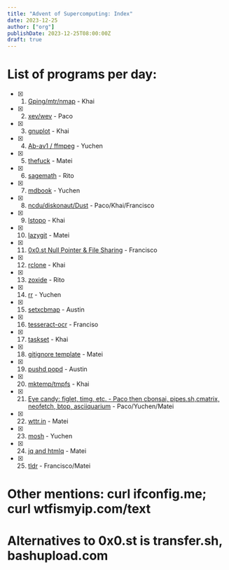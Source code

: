 ```yaml
---
title: "Advent of Supercomputing: Index"
date: 2023-12-25
author: ["org"]
publishDate: 2023-12-25T08:00:00Z
draft: true 
---
```


# List of programs per day:


- [x] 1. [Gping/mtr/nmap](/posts/advent-of-scc-1) - Khai
- [x] 2. [xev/wev](/posts/advent-of-scc-2)  - Paco
- [x] 3. [gnuplot](/posts/advent-of-scc-3) - Khai
- [x] 4. [Ab-av1 / ffmpeg](/posts/advent-of-scc-4) - Yuchen
- [x] 5. [thefuck](/posts/advent-of-scc-5) - Matei
- [x] 6. [sagemath](/posts/advent-of-scc-6) - Rito
- [x] 7. [mdbook](/posts/advent-of-scc-7) - Yuchen
- [x] 8. [ncdu/diskonaut/Dust](/posts/advent-of-scc-8) - Paco/Khai/Francisco
- [x] 9. [lstopo](/posts/advent-of-scc-9) - Khai
- [x] 10. [lazygit](/posts/advent-of-scc-10) - Matei
- [x] 11. [0x0.st Null Pointer & File Sharing](/posts/advent-of-scc-11) - Francisco
- [x] 12. [rclone](/posts/advent-of-scc-12) - Khai
- [x] 13. [zoxide](/posts/advent-of-scc-13) - Rito
- [x] 14. [rr](/posts/advent-of-scc-14) - Yuchen
- [x] 15. [setxcbmap](/posts/advent-of-scc-15) - Austin
- [x] 16. [tesseract-ocr](/posts/advent-of-scc-16) - Franciso
- [x] 17. [taskset](/posts/advent-of-scc-17) - Khai
- [x] 18. [gitignore template](/posts/advent-of-scc-18) - Matei
- [x] 19. [pushd popd](/posts/advent-of-scc-19) - Austin
- [x] 20. [mktemp/tmpfs](/posts/advent-of-scc-20) - Khai
- [x] 21. [Eye candy: figlet, timg, etc. - Paco then cbonsai, pipes.sh,cmatrix, neofetch, btop, asciiquarium](/posts/advent-of-scc-21) - Paco/Yuchen/Matei
- [x] 22. [wttr.in](/posts/advent-of-scc-22) - Matei
- [x] 23. [mosh](/posts/advent-of-scc-23) - Yuchen
- [x] 24. [jq and htmlq](/posts/advent-of-scc-24) - Matei
- [x] 25. [tldr](/posts/advent-of-scc-25) - Francisco/Matei

# Other mentions: curl ifconfig.me; curl wtfismyip.com/text
# Alternatives to 0x0.st is transfer.sh, bashupload.com

